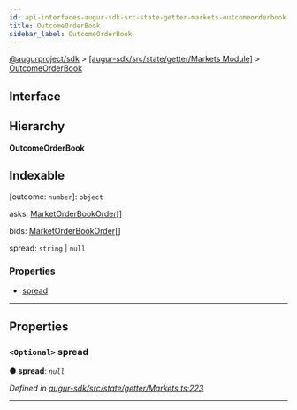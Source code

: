 ```yaml
---
id: api-interfaces-augur-sdk-src-state-getter-markets-outcomeorderbook
title: OutcomeOrderBook
sidebar_label: OutcomeOrderBook
---
```


[@augurproject/sdk](api-readme.md) > [[augur-sdk/src/state/getter/Markets Module]](api-modules-augur-sdk-src-state-getter-markets-module.md) > [OutcomeOrderBook](api-interfaces-augur-sdk-src-state-getter-markets-outcomeorderbook.md)

## Interface

## Hierarchy

**OutcomeOrderBook**

## Indexable

\[outcome: `number`\]:&nbsp;`object`

 asks: [MarketOrderBookOrder](api-interfaces-augur-sdk-src-state-getter-markets-marketorderbookorder.md)[]

 bids: [MarketOrderBookOrder](api-interfaces-augur-sdk-src-state-getter-markets-marketorderbookorder.md)[]

 spread: `string` \| `null`

### Properties

* [spread](api-interfaces-augur-sdk-src-state-getter-markets-outcomeorderbook.md#spread)

---

## Properties

<a id="spread"></a>

### `<Optional>` spread

**● spread**: *`null`*

*Defined in [augur-sdk/src/state/getter/Markets.ts:223](https://github.com/AugurProject/augur/blob/0787bf1a23/packages/augur-sdk/src/state/getter/Markets.ts#L223)*

___


